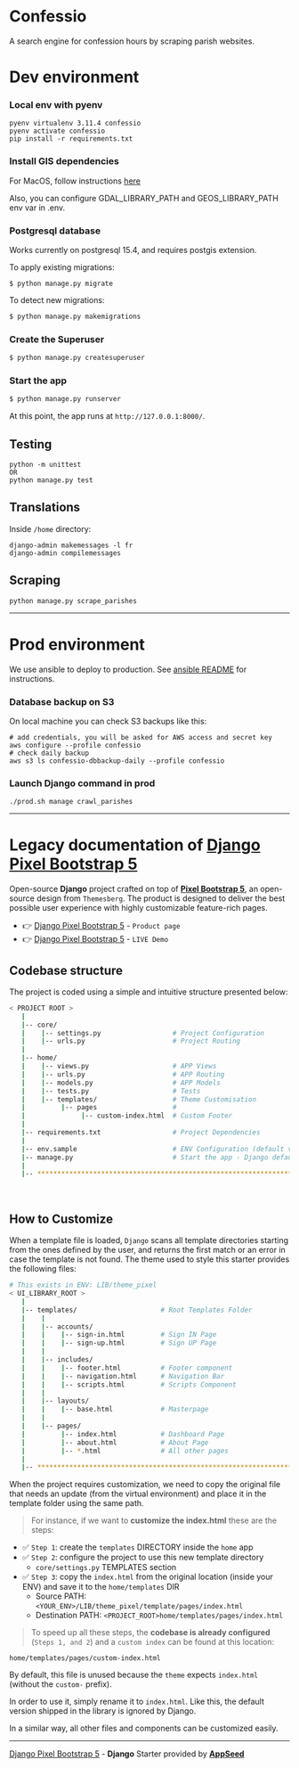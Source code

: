 # Confessio
A search engine for confession hours by scraping parish websites.

# Dev environment
### Local env with pyenv
```shell
pyenv virtualenv 3.11.4 confessio
pyenv activate confessio
pip install -r requirements.txt
```

### Install GIS dependencies
For MacOS, follow instructions [here](https://mits003.github.io/studio_null/2021/07/install-gdal-on-macos/)

Also, you can configure GDAL_LIBRARY_PATH and GEOS_LIBRARY_PATH env var in .env.

### Postgresql database
Works currently on postgresql 15.4, and requires postgis extension.

To apply existing migrations:
```shell
$ python manage.py migrate
```

To detect new migrations:
```bash
$ python manage.py makemigrations
```

### Create the Superuser

```bash
$ python manage.py createsuperuser
```

### Start the app

```bash
$ python manage.py runserver
```

At this point, the app runs at `http://127.0.0.1:8000/`.
## Testing
```shell
python -m unittest
OR
python manage.py test
```

## Translations
Inside `/home` directory:
```shell
django-admin makemessages -l fr
django-admin compilemessages
```

## Scraping

```shell
python manage.py scrape_parishes
```

---

# Prod environment

We use ansible to deploy to production. See [ansible README](./ansible/README.md) for instructions.


### Database backup on S3
On local machine you can check S3 backups like this:
```shell
# add credentials, you will be asked for AWS access and secret key
aws configure --profile confessio
# check daily backup
aws s3 ls confessio-dbbackup-daily --profile confessio
```

### Launch Django command in prod
```shell
./prod.sh manage crawl_parishes
```
---

# Legacy documentation of  [Django Pixel Bootstrap 5](https://appseed.us/product/pixel-bootstrap/django/)

Open-source **Django** project crafted on top of **[Pixel Bootstrap 5](https://appseed.us/product/pixel-bootstrap/django/)**, an open-source design from `Themesberg`.
The product is designed to deliver the best possible user experience with highly customizable feature-rich pages. 

- 👉 [Django Pixel Bootstrap 5](https://appseed.us/product/pixel-bootstrap/django/) - `Product page`
- 👉 [Django Pixel Bootstrap 5](https://django-pixel-lite.appseed-srv1.com/) - `LIVE Demo`

## Codebase structure

The project is coded using a simple and intuitive structure presented below:

```bash
< PROJECT ROOT >
   |
   |-- core/                            
   |    |-- settings.py                  # Project Configuration  
   |    |-- urls.py                      # Project Routing
   |
   |-- home/
   |    |-- views.py                     # APP Views 
   |    |-- urls.py                      # APP Routing
   |    |-- models.py                    # APP Models 
   |    |-- tests.py                     # Tests  
   |    |-- templates/                   # Theme Customisation 
   |         |-- pages                   # 
   |              |-- custom-index.html  # Custom Footer      
   |     
   |-- requirements.txt                  # Project Dependencies
   |
   |-- env.sample                        # ENV Configuration (default values)
   |-- manage.py                         # Start the app - Django default start script
   |
   |-- ************************************************************************
```

<br />

## How to Customize 

When a template file is loaded, `Django` scans all template directories starting from the ones defined by the user, and returns the first match or an error in case the template is not found. 
The theme used to style this starter provides the following files: 

```bash
# This exists in ENV: LIB/theme_pixel
< UI_LIBRARY_ROOT >                      
   |
   |-- templates/                     # Root Templates Folder 
   |    |          
   |    |-- accounts/       
   |    |    |-- sign-in.html         # Sign IN Page
   |    |    |-- sign-up.html         # Sign UP Page
   |    |
   |    |-- includes/       
   |    |    |-- footer.html          # Footer component
   |    |    |-- navigation.html      # Navigation Bar
   |    |    |-- scripts.html         # Scripts Component
   |    |
   |    |-- layouts/       
   |    |    |-- base.html            # Masterpage
   |    |
   |    |-- pages/       
   |         |-- index.html           # Dashboard Page
   |         |-- about.html           # About Page
   |         |-- *.html               # All other pages
   |    
   |-- ************************************************************************
```

When the project requires customization, we need to copy the original file that needs an update (from the virtual environment) and place it in the template folder using the same path. 

> For instance, if we want to **customize the index.html** these are the steps:

- ✅ `Step 1`: create the `templates` DIRECTORY inside the `home` app
- ✅ `Step 2`: configure the project to use this new template directory
  - `core/settings.py` TEMPLATES section
- ✅ `Step 3`: copy the `index.html` from the original location (inside your ENV) and save it to the `home/templates` DIR
  - Source PATH: `<YOUR_ENV>/LIB/theme_pixel/template/pages/index.html`
  - Destination PATH: `<PROJECT_ROOT>home/templates/pages/index.html`

> To speed up all these steps, the **codebase is already configured** (`Steps 1, and 2`) and a `custom index` can be found at this location:

`home/templates/pages/custom-index.html` 

By default, this file is unused because the `theme` expects `index.html` (without the `custom-` prefix). 

In order to use it, simply rename it to `index.html`. Like this, the default version shipped in the library is ignored by Django. 

In a similar way, all other files and components can be customized easily.

---
[Django Pixel Bootstrap 5](https://appseed.us/product/pixel-bootstrap/django/) - **Django** Starter provided by **[AppSeed](https://appseed.us/)**
